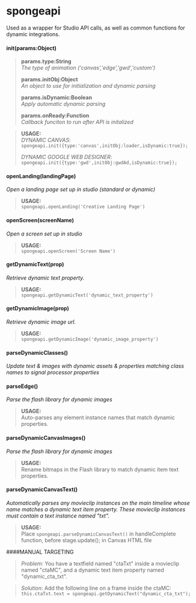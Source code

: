 # spongeapi
Used as a wrapper for Studio API calls, as well as common functions for dynamic integrations.

#### init(params:Object)
> **params.type:String**  
> *The type of animation ('canvas','edge','gwd','custom')*
> 
> **params.initObj:Object**  
> *An object to use for initialization and dynamic parsing*
> 
> **params.isDynamic:Boolean**  
> *Apply automatic dynamic parsing*
> 
> **params.onReady:Function**  
> *Callback funciton to run after API is initalized*

> **USAGE:**  
> *DYNAMIC CANVAS*:  
> `spongeapi.init({type:'canvas',initObj:loader,isDynamic:true});`
> 
> *DYNAMIC GOOGLE WEB DESIGNER*:  
> `spongeapi.init({type:'gwd',initObj:gwdAd,isDynamic:true});`

#### openLanding(landingPage)
*Open a landing page set up in studio (standard or dynamic)*  
> **USAGE:**  
> `spongeapi.openLanding('Creative Landing Page')`

#### openScreen(screenName)
*Open a screen set up in studio*  
> **USAGE:**  
> `spongeapi.openScreen('Screen Name')`

#### getDynamicText(prop)
*Retrieve dynamic text property.*  
> **USAGE:**  
> `spongeapi.getDynamicText('dynamic_text_property')`

#### getDynamicImage(prop)
*Retrieve dynamic image url.*  
> **USAGE:**  
> `spongeapi.getDynamicImage('dynamic_image_property')`

#### parseDynamicClasses()
*Update text & images with dynamic assets & properties matching class names to signal processor properties*

#### parseEdge()
*Parse the flash library for dynamic images*  
> **USAGE:**  
> Auto-parses any element instance names that match dynamic properties.

#### parseDynamicCanvasImages()
*Parse the flash library for dynamic images*  
> **USAGE:**  
> Rename bitmaps in the Flash library to match dynamic item text properties.

#### parseDynamicCanvasText()
*Automatically parses any movieclip instances on the main timeline whose name matches a dynamic text item property. These movieclip instances must contain a text instance named "txt".*

> **USAGE:**  
> Place `spongeapi.parseDynamicCanvasText()` in handleComplete function, before stage.update(); in Canvas HTML file

####MANUAL TARGETING
>_Problem:_
>You have a textfield named "ctaTxt" inside a movieclip named "ctaMC", and a dynamic text item property named "dynamic_cta_txt".

>_Solution:_
>Add the following line on a frame inside the ctaMC: 
>`this.ctaTxt.text = spongeapi.getDynamicText("dynamic_cta_txt");`

